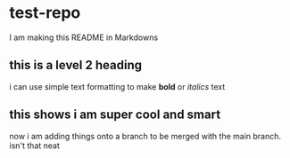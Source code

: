 # test-repo
I am making this README in Markdowns
## this is a level 2 heading
i can use simple text formatting to make **<strong>bold</strong>** or *<em>italics</em>* text
## this shows i am super cool and smart
now i am adding things onto a branch to be merged with the main branch. isn't that neat
